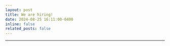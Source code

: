 ```yaml
---
layout: post
title: We are hiring! 
date: 2024-08-25 16:11:00-0400
inline: false
related_posts: false
---
```



---
